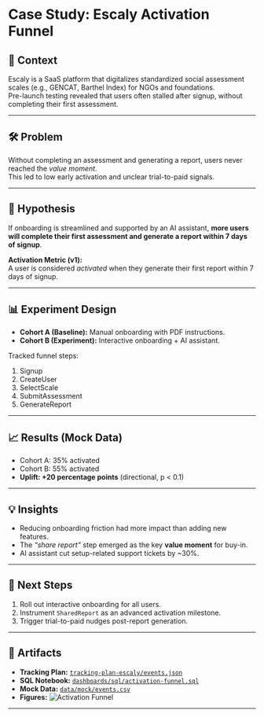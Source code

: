 # Case Study: Escaly Activation Funnel

## 🎯 Context
Escaly is a SaaS platform that digitalizes standardized social assessment scales (e.g., GENCAT, Barthel Index) for NGOs and foundations.  
Pre-launch testing revealed that users often stalled after signup, without completing their first assessment.

---

## 🛠 Problem
Without completing an assessment and generating a report, users never reached the *value moment*.  
This led to low early activation and unclear trial-to-paid signals.

---

## 📐 Hypothesis
If onboarding is streamlined and supported by an AI assistant, **more users will complete their first assessment and generate a report within 7 days of signup**.

**Activation Metric (v1):**  
A user is considered *activated* when they generate their first report within 7 days of signup.

---

## 📊 Experiment Design
- **Cohort A (Baseline):** Manual onboarding with PDF instructions.  
- **Cohort B (Experiment):** Interactive onboarding + AI assistant.  

Tracked funnel steps:
1. Signup  
2. CreateUser  
3. SelectScale  
4. SubmitAssessment  
5. GenerateReport  

---

## 📈 Results (Mock Data)
- Cohort A: 35% activated  
- Cohort B: 55% activated  
- **Uplift: +20 percentage points** (directional, p < 0.1)

---

## 💡 Insights
- Reducing onboarding friction had more impact than adding new features.  
- The *“share report”* step emerged as the key **value moment** for buy-in.  
- AI assistant cut setup-related support tickets by ~30%.  

---

## 🚀 Next Steps
1. Roll out interactive onboarding for all users.  
2. Instrument `SharedReport` as an advanced activation milestone.  
3. Trigger trial-to-paid nudges post-report generation.  

---

## 📂 Artifacts
- **Tracking Plan:** [`tracking-plan-escaly/events.json`](../../tracking-plan-escaly/events.json)  
- **SQL Notebook:** [`dashboards/sql/activation-funnel.sql`](../../dashboards/sql/activation-funnel.sql)  
- **Mock Data:** [`data/mock/events.csv`](../../data/mock/events.csv)  
- **Figures:** ![Activation Funnel](../../figures/activation-funnel.png)

---
